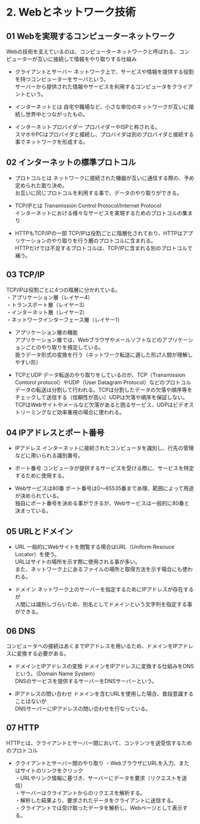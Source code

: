 # 2. Webとネットワーク技術


## 01 Webを実現するコンピューターネットワーク
Webの技術を支えているのは、コンピューターネットワークと呼ばれる、コンピューターが互いに接続して情報をやり取りする仕組み

- クライアントとサーバー
ネットワーク上で、サービスや情報を提供する役割を持つコンピューターをサーバという。<br>
サーバーから提供された情報やサービスを利用するコンピュータをクライアントという。

- インターネットとは
自宅や職場など、小さな単位のネットワークが互いに接続し世界中とつながったもの。

- インターネットプロバイダー
プロバイダーやISPと称される。<br>
スマホやPCはプロバイダと接続し、プロバイダは別のプロバイダと接続する事でネットワークを形成する。

## 02 インターネットの標準プロトコル
- プロトコルとは
ネットワークに接続された機器が互いに通信する際の、予め定められた取り決め。<br>
お互いに同じプロトコルを利用する事で、データのやり取りができる。

- TCP/IPとは
Transmission Control Protocol/Internet Protocol<br>
インターネットにおける様々なサービスを実現するためのプロトコルの集まり

- HTTPもTCP/IPの一部
TCP/IPは役割ごとに階層化されており、HTTPはアプリケーションのやり取りを行う層のプロトコルに含まれる。<br>
HTTPだけでは不足するプロトコルは、TCP/IPに含まれる別のプロトコルで補う。

## 03 TCP/IP
TCP/IPは役割ごとに4つの階層に分かれている。<br>
・アプリケーション層（レイヤー4）<br>
・トランスポート層（レイヤー3）<br>
・インターネット層（レイヤー2）<br>
・ネットワークインターフェース層（レイヤー1）<br>

- アプリケーション層の機能<br>
アプリケーション層では、Webブラウザやメールソフトなどのアプリケーションごとのやり取りを規定している。<br>
扱うデータ形式の変換を行う（ネットワーク転送に適した形⇄人間が理解しやすい形）

- TCPとUDP
データ転送のやり取りをしているのが、TCP（Transmission Contorol protocol）やUDP（User Datagram Protocol）などのプロトコル<br>
データの転送は分割して行われる。TCPは分割したデータの欠落や順序等をチェックして送信する（信頼性が高い）UDPは欠落や順序を保証しない。<br>
TCPはWebサイトやメールなど欠落があると困るサービス、UDPはビデオストリーミングなど効率重視の場合に使われる。

## 04 IPアドレスとポート番号
- IPアドレス
インターネットに接続されたコンピュータを識別し、行先の管理などに用いられる識別番号。

- ポート番号
コンピュータが提供するサービスを受ける際に、サービスを特定するために使用する。

- Webサービスは80番
ポート番号は0〜65535番まであ理、範囲によって用途が決められている。<br>
独自にポート番号を決める事ができるが、Webサービスは一般的に80番と決まっている。

## 05 URLとドメイン
- URL
一般的にWebサイトを閲覧する場合はURL（Uniform Resouce Locator）を使う。<br>
URLはサイトの場所を示す際に使用される事が多い。<br>
また、ネットワーク上にあるファイルの場所と取得方法を示す場合にも使われる。

- ドメイン
ネットワーク上のサーバーを指定するためにIPアドレスが存在するが<br>
人間には識別しづらいため、別名としてドメインという文字列を指定する事ができる。

## 06 DNS
コンピュータへの接続はあくまでIPアドレスを用いるため、ドメインをIPアドレスに変換する必要がある。
- ドメインとIPアドレスの変換
ドメインをIPアドレスに変換する仕組みをDNSという。（Domain Name System）<br>
DNSのサービスを提供するサーバーをDNSサーバーという。

- IPアドレスの問い合わせ
ドメインを含むURLを使用した場合、普段意識することはないが<br>
DNSサーバーにIPアドレスの問い合わせを行なっている。

## 07 HTTP
HTTPとは、クライアントとサーバー間において、コンテンツを送受信するためのプロトコル

- クライアントとサーバー間のやり取り
・WebブラウザにURLを入力、またはサイトのリンクをクリック<br>
・URLやリンク情報に基づき、サーバーにデータを要求（リクエストを送信）<br>
・サーバーはクライアントからのリクエスを解析する。<br>
・解析した結果より、要求されたデータをクライアントに送信する。<br>
・クライアントでは受け取ったデータを解析し、Webページとして表示する。<br>
